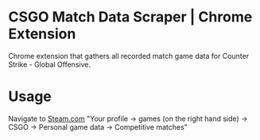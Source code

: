 # CSGO Match Data Scraper | Chrome Extension

Chrome extension that gathers all recorded match game data for Counter Strike - Global Offensive.

# Usage

Navigate to [Steam.com](https://steamcommunity.com/) "Your profile -> games (on the right hand side) -> CSGO -> Personal game data -> Competitive matches"

